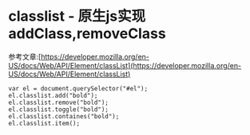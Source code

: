 # classlist - 原生js实现addClass,removeClass

参考文章:[https://developer.mozilla.org/en-US/docs/Web/API/Element/classList](https://developer.mozilla.org/en-US/docs/Web/API/Element/classList)

```javasscript
var el = document.querySelector("#el");
el.classlist.add("bold");
el.classlist.remove("bold");
el.classlist.toggle("bold");
el.classlist.containes("bold");
el.classlist.item();
```
